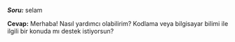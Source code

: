 ***Soru:*** selam

**Cevap:** Merhaba! Nasıl yardımcı olabilirim? Kodlama veya bilgisayar bilimi ile ilgili bir konuda mı destek istiyorsun?